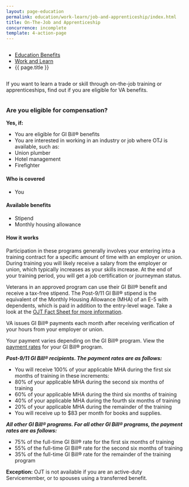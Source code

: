 ```yaml
---
layout: page-education
permalink: education/work-learn/job-and-apprenticeship/index.html
title: On-The-Job and Apprenticeship
concurrence: incomplete
template: 4-action-page
---
```


<div class="splash" markdown="0">
<div class="row" markdown="0">
<div class="small-12 columns" markdown="0">

<ul class="breadcrumbs" role="menubar" aria-label="Primary">
<li class="parent"><a href="{{ site.url }}/education/">Education Benefits</a></li>
<li class="parent"><a href="{{ site.url }}/education/work-learn/">Work and Learn</a></li>
<li class="active">{{ page.title }}</li>
</ul>

</div>
</div>
</div>

<div class="main" role="main" markdown="0">

<!--<div class="action-bar">
  <div class="row">
    <div class="small-12 columns">

    </div>
  </div>  
</div>-->

<div class="section one" markdown="0">
<div class="primary" markdown="0">
<div class="row" markdown="0">
<div class="small-12 columns" markdown="1">

If you want to learn a trade or skill through on-the-job training or apprenticeships, find out if you are eligible for VA benefits.
</div>
<div class="small-12 columns" markdown="1">
<div class="call-out">

### Are you eligible for compensation?

**Yes, if:**

-	You are eligible for GI Bill® benefits
-	You are interested in working in an industry or job where OTJ is available, such as:
-	Union plumber
-	Hotel management
-	Firefighter

#### Who is covered

- You

#### Available benefits

-	Stipend
-	Monthly housing allowance

#### How it works

Participation in these programs generally involves your entering into a training contract for a specific amount of time with an employer or union. During training you will likely receive a salary from the employer or union, which typically increases as your skills increase. At the end of your training period, you will get a job certification or journeyman status.

Veterans in an approved program can use their GI Bill® benefit and receive a tax-free stipend. The Post-9/11 GI Bill® stipend is the equivalent of the Monthly Housing Allowance (MHA) of an E-5 with dependents, which is paid in addition to the entry-level wage. Take a look at the [OJT Fact Sheet for more information](http://www.benefits.va.gov/gibill/docs/factsheets/OJT_Factsheet.pdf).

VA issues GI Bill® payments each month after receiving verification of your hours from your employer or union.

Your payment varies depending on the GI Bill® program. View the [payment rates](http://www.benefits.va.gov/gibill/resources/benefits_resources/rate_tables.asp) for your GI Bill® program.

***Post-9/11 GI Bill® recipients. The payment rates are as follows:***
- You will receive 100% of your applicable MHA during the first six months of training in these increments:
- 80% of your applicable MHA during the second six months of training
- 60% of your applicable MHA during the third six months of training
- 40% of your applicable MHA during the fourth six months of training
- 20% of your applicable MHA during the remainder of the training
- You will receive up to $83 per month for books and supplies.

***All other GI Bill® programs. For all other GI Bill® programs, the payment rates are as follows:***
- 75% of the full-time GI Bill® rate for the first six months of training
- 55% of the full-time GI Bill® rate for the second six months of training
- 35% of the full-time GI Bill® rate for the remainder of the training program


**Exception:** OJT is not available if you are an active-duty Servicemember, or to spouses using a transferred benefit. </div>


</div>
</div>
</div>

</div>
